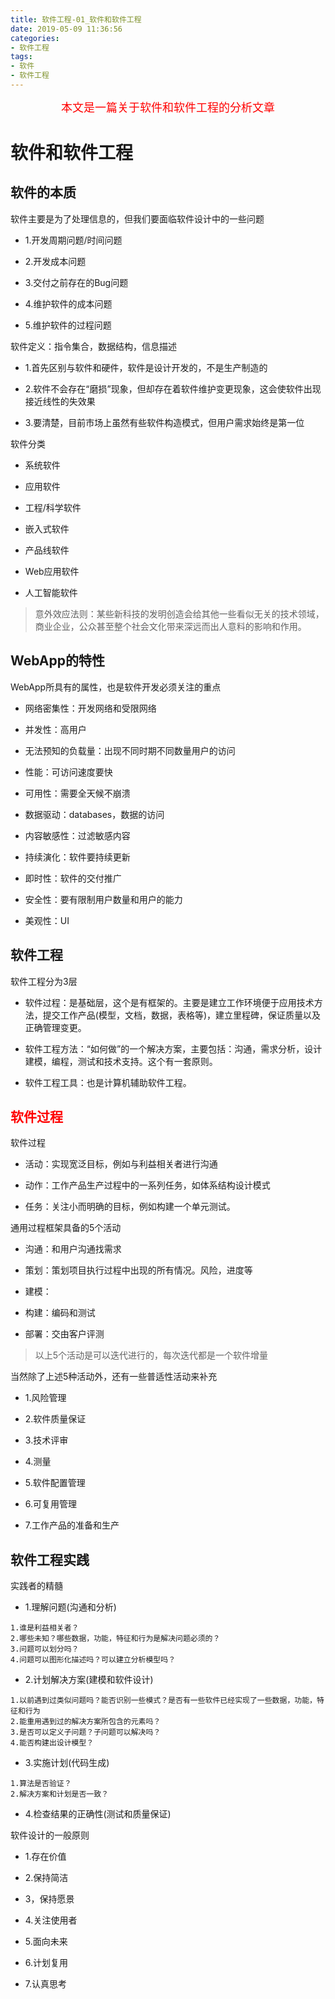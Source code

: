 ```yaml
---
title: 软件工程-01_软件和软件工程
date: 2019-05-09 11:36:56
categories: 
- 软件工程
tags: 
- 软件
- 软件工程
---
```


<center><font size=4 color="red">本文是一篇关于软件和软件工程的分析文章</font></center>

<!--more-->

# 软件和软件工程

## 软件的本质

软件主要是为了处理信息的，但我们要面临软件设计中的一些问题

* 1.开发周期问题/时间问题

* 2.开发成本问题

* 3.交付之前存在的Bug问题

* 4.维护软件的成本问题

* 5.维护软件的过程问题

软件定义：指令集合，数据结构，信息描述

* 1.首先区别与软件和硬件，软件是设计开发的，不是生产制造的
    
* 2.软件不会存在“磨损”现象，但却存在着软件维护变更现象，这会使软件出现接近线性的失效果
    
* 3.要清楚，目前市场上虽然有些软件构造模式，但用户需求始终是第一位

软件分类

* 系统软件

* 应用软件

* 工程/科学软件

* 嵌入式软件

* 产品线软件

* Web应用软件

* 人工智能软件

> 意外效应法则：某些新科技的发明创造会给其他一些看似无关的技术领域，商业企业，公众甚至整个社会文化带来深远而出人意料的影响和作用。
    
## WebApp的特性

WebApp所具有的属性，也是软件开发必须关注的重点

* 网络密集性：开发网络和受限网络

* 并发性：高用户

* 无法预知的负载量：出现不同时期不同数量用户的访问

* 性能：可访问速度要快

* 可用性：需要全天候不崩溃

* 数据驱动：databases，数据的访问

* 内容敏感性：过滤敏感内容

* 持续演化：软件要持续更新

* 即时性：软件的交付推广

* 安全性：要有限制用户数量和用户的能力

* 美观性：UI

## 软件工程

软件工程分为3层

* 软件过程：是基础层，这个是有框架的。主要是建立工作环境便于应用技术方法，提交工作产品(模型，文档，数据，表格等)，建立里程碑，保证质量以及正确管理变更。

* 软件工程方法：“如何做”的一个解决方案，主要包括：沟通，需求分析，设计建模，编程，测试和技术支持。这个有一套原则。

* 软件工程工具：也是计算机辅助软件工程。
    
## <font color="red">软件过程</font>

软件过程

* 活动：实现宽泛目标，例如与利益相关者进行沟通

* 动作：工作产品生产过程中的一系列任务，如体系结构设计模式

* 任务：关注小而明确的目标，例如构建一个单元测试。

通用过程框架具备的5个活动

* 沟通：和用户沟通找需求

* 策划：策划项目执行过程中出现的所有情况。风险，进度等

* 建模：

* 构建：编码和测试

* 部署：交由客户评测

> 以上5个活动是可以迭代进行的，每次迭代都是一个软件增量
    
当然除了上述5种活动外，还有一些普适性活动来补充

* 1.风险管理

* 2.软件质量保证

* 3.技术评审

* 4.测量

* 5.软件配置管理

* 6.可复用管理

* 7.工作产品的准备和生产

## 软件工程实践

实践者的精髓

* 1.理解问题(沟通和分析)

```test
1.谁是利益相关者？
2.哪些未知？哪些数据，功能，特征和行为是解决问题必须的？
3.问题可以划分吗？
4.问题可以图形化描述吗？可以建立分析模型吗？
```

* 2.计划解决方案(建模和软件设计)

```test
1.以前遇到过类似问题吗？能否识别一些模式？是否有一些软件已经实现了一些数据，功能，特征和行为
2.能重用遇到过的解决方案所包含的元素吗？
3.是否可以定义子问题？子问题可以解决吗？
4.能否构建出设计模型？
```

* 3.实施计划(代码生成)

```test
1.算法是否验证？
2.解决方案和计划是否一致？
```

* 4.检查结果的正确性(测试和质量保证)

软件设计的一般原则

* 1.存在价值

* 2.保持简洁

* 3，保持愿景

* 4.关注使用者

* 5.面向未来

* 6.计划复用

* 7.认真思考
    

